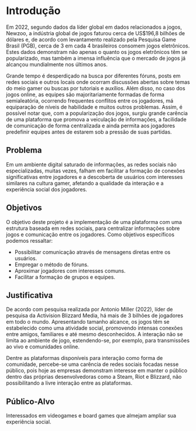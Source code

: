# Introdução

Em 2022, segundo dados da líder global em dados relacionados a jogos, Newzoo, a indústria global de jogos faturou cerca de US$196,8 bilhões de dólares e, de acordo com levantamento realizado pela Pesquisa Game Brasil (PGB), cerca de 3 em cada 4 brasileiros consomem jogos eletrônicos. Estes dados demonstram não apenas o quanto os jogos eletrônicos têm se popularizado, mas também a imensa influência que o mercado de jogos já alcançou mundialmente nos últimos anos.

Grande tempo é desperdiçado na busca por diferentes fóruns, posts em redes sociais e outros locais onde ocorram discussões abertas sobre temas do meio gamer ou buscas por tutoriais e auxílios. Além disso, no caso dos jogos online, as equipes são majoritariamente formadas de forma semialeatória, ocorrendo frequentes conflitos entre os jogadores, má equiparação de níveis de habilidade e muitos outros problemas. Assim, é possível notar que, com a popularização dos jogos, surgiu grande carência de uma plataforma que promova a veiculação de informações, a facilidade de comunicação de forma centralizada e ainda permita aos jogadores predefinir equipes antes de estarem sob a pressão de suas partidas. 


## Problema

Em um ambiente digital saturado de informações, as redes sociais não especializadas, muitas vezes, falham em facilitar a formação de conexões significativas entre jogadores e a descoberta de usuários com interesses similares na cultura gamer, afetando a qualidade da interação e a experiência social dos jogadores.


## Objetivos

O objetivo deste projeto é a implementação de uma plataforma com uma estrutura baseada em redes sociais, para centralizar informações sobre jogos e comunicação entre os jogadores. 
Como objetivos específicos podemos ressaltar: 
- Possibilitar comunicação através de mensagens diretas entre os usuários.
-	Empregar o método de fóruns.
-	Aproximar jogadores com interesses comuns.
-	Facilitar a formação de grupos e equipes.


## Justificativa

De acordo com pesquisa realizada por Antonio Miller (2022), líder de pesquisa da Activision Blizzard Media, há mais de 3 bilhões de jogadores em todo o mundo. Apresentando tamanho alcance, os jogos têm se estabelecido como uma atividade social, promovendo intensas conexões entre amigos, familiares e até mesmo desconhecidos. A interação não se limita ao ambiente de jogo, estendendo-se, por exemplo, para transmissões ao vivo e comunidades online.

Dentre as plataformas disponíveis para interação como forma de comunidade, percebe-se uma carência de redes sociais focadas nesse público, pois hoje as empresas demonstram interesse em manter o público dentro das próprias desenvolvedoras como a Steam, Riot e Blizzard, não possibilitando a livre interação entre as plataformas.


## Público-Alvo

Interessados em videogames e board games que almejam ampliar sua experiência social.
